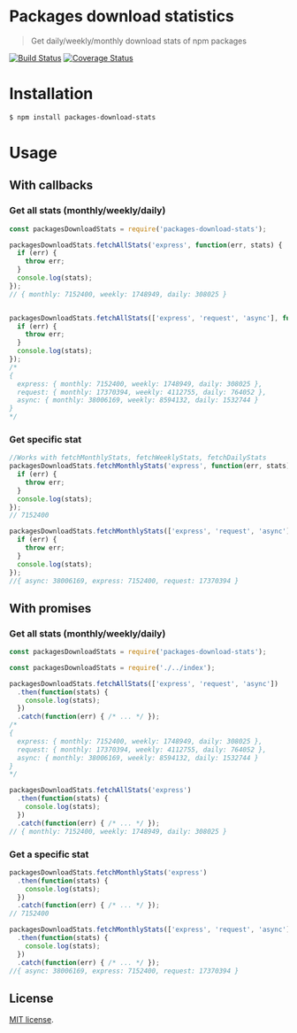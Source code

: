 Packages download statistics
============================
> Get daily/weekly/monthly download stats of npm packages

[![Build Status](https://travis-ci.org/NicolasDuran/packages-download-stats.svg?branch=master)](https://travis-ci.org/NicolasDuran/packages-download-stats)
[![Coverage Status](https://coveralls.io/repos/github/NicolasDuran/packages-download-stats/badge.svg?branch=master)](https://coveralls.io/github/NicolasDuran/packages-download-stats?branch=master)

# Installation

``` sh
$ npm install packages-download-stats
```


# Usage

## With callbacks

### Get all stats (monthly/weekly/daily)
``` javascript
const packagesDownloadStats = require('packages-download-stats');

packagesDownloadStats.fetchAllStats('express', function(err, stats) {
  if (err) {
    throw err;
  }
  console.log(stats);
});
// { monthly: 7152400, weekly: 1748949, daily: 308025 }


packagesDownloadStats.fetchAllStats(['express', 'request', 'async'], function(err, stats) {
  if (err) {
    throw err;
  }
  console.log(stats);
});
/* 
{ 
  express: { monthly: 7152400, weekly: 1748949, daily: 308025 },
  request: { monthly: 17370394, weekly: 4112755, daily: 764052 },
  async: { monthly: 38006169, weekly: 8594132, daily: 1532744 } 
} 
*/
```

### Get specific stat 
```javascript
//Works with fetchMonthlyStats, fetchWeeklyStats, fetchDailyStats
packagesDownloadStats.fetchMonthlyStats('express', function(err, stats) {
  if (err) { 
    throw err;
  }
  console.log(stats);
});
// 7152400

packagesDownloadStats.fetchMonthlyStats(['express', 'request', 'async'], function(err, stats) {
  if (err) {
    throw err;
  }
  console.log(stats);
});
//{ async: 38006169, express: 7152400, request: 17370394 }
```


## With promises

### Get all stats (monthly/weekly/daily)
``` javascript
const packagesDownloadStats = require('packages-download-stats');

const packagesDownloadStats = require('./../index');

packagesDownloadStats.fetchAllStats(['express', 'request', 'async'])
  .then(function(stats) {
    console.log(stats);
  })
  .catch(function(err) { /* ... */ });
/* 
{ 
  express: { monthly: 7152400, weekly: 1748949, daily: 308025 },
  request: { monthly: 17370394, weekly: 4112755, daily: 764052 },
  async: { monthly: 38006169, weekly: 8594132, daily: 1532744 } 
} 
*/

packagesDownloadStats.fetchAllStats('express')
  .then(function(stats) {
    console.log(stats);
  })
  .catch(function(err) { /* ... */ });
// { monthly: 7152400, weekly: 1748949, daily: 308025 }
```

### Get a specific stat 
```javascript
packagesDownloadStats.fetchMonthlyStats('express')
  .then(function(stats) {
    console.log(stats);
  })
  .catch(function(err) { /* ... */ });
// 7152400

packagesDownloadStats.fetchMonthlyStats(['express', 'request', 'async'])
  .then(function(stats) {
    console.log(stats);
  })
  .catch(function(err) { /* ... */ });
//{ async: 38006169, express: 7152400, request: 17370394 }
```



## License

[MIT license](http://opensource.org/licenses/MIT).